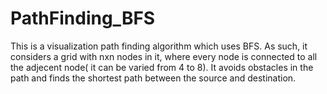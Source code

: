 # PathFinding_BFS

This is a visualization path finding algorithm which uses BFS. As such, it considers a grid with nxn nodes in it, where every node is connected to all the adjecent node( it can be varied from 4 to 8). It avoids obstacles in the path and finds the shortest path between the source and destination.
